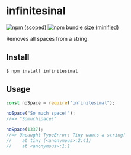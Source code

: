 # infinitesinal

[![npm (scoped)](https://img.shields.io/npm/v/infinitesimal.svg)](https://www.npmjs.com/package/infinitesimal)
[![npm bundle size (minified)](https://img.shields.io/bundlephobia/min/infinitesimal.svg)](https://www.npmjs.com/package/infinitesimal)

Removes all spaces from a string.

## Install

```
$ npm install infinitesimal
```

## Usage

```js
const noSpace = require("infinitesimal");

noSpace("So much space!");
//=> "Somuchspace!"

noSpace(1337);
//=> Uncaught TypeError: Tiny wants a string!
//    at tiny (<anonymous>:2:41)
//    at <anonymous>:1:1
```
